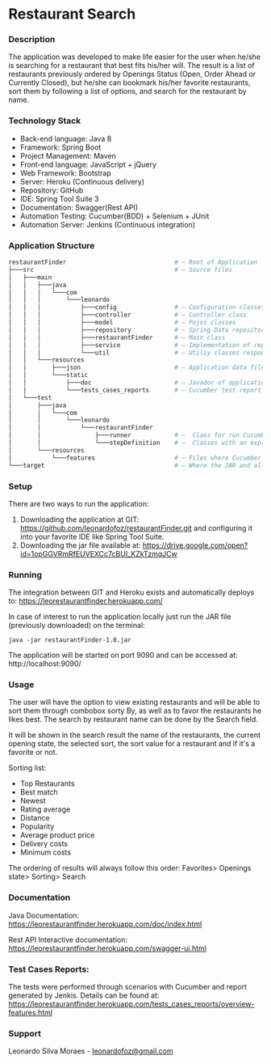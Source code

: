 # Restaurant Search

### Description 
The application was developed to make life easier for the user when he/she is searching for a restaurant that best fits his/her will. The result is a list of restaurants previously ordered by Openings Status (Open, Order Ahead or Currently Closed), but he/she can bookmark his/her favorite restaurants, sort them by following a list of options, and search for the restaurant by name.

### Technology Stack
- Back-end language: Java 8
- Framework: Spring Boot
- Project Management: Maven
- Front-end language: JavaScript + jQuery
- Web Framework: Bootstrap
- Server: Heroku (Continuous delivery)
- Repository: GitHub
- IDE: Spring Tool Suite 3
- Documentation: Swagger(Rest API)
- Automation Testing: Cucumber(BDD) + Selenium + JUnit
- Automation Server: Jenkins (Continuous integration)

### Application Structure
```bash
restaurantFinder                              # — Root of Application
├───src                                       # — Source files
│   ├───main
│   │   ├───java
│   │   │   └───com
│   │   │       └───leonardo
│   │   │           ├───config                # — Configuration classes
│   │   │           ├───controller            # — Controller class
│   │   │           ├───model                 # — Pojos classes
│   │   │           ├───repository            # — Spring Data repository abstraction
│   │   │           ├───restaurantFinder      # — Main class
│   │   │           ├───service               # — Implementation of repository
│   │   │           └───util                  # — Utiliy classes responsible for organize the data
│   │   └───resources						  
│   │       ├───json                          # — Application data file
│   │       └───static						  
│   │           ├───doc                       # — Javadoc of application
│   │           └───tests_cases_reports       # — Cucumber test report
│   └───test
│       ├───java
│       │   └───com
│       │       └───leonardo
│       │           └───restaurantFinder
│       │               ├───runner            # —  Class for run Cucumber feature for Gherkin Scenario
│       │               └───stepDefinition    # —  Classes with an expression that links it to one or more Gherkin steps.
│       └───resources
│           └───features                      # — Files where Cucumber tests are written creating a scenario
└───target                                    # — Where the JAR and all other tests reports are created.
```

### Setup
There are two ways to run the application:

1) Downloading the application at GIT: https://github.com/leonardofoz/restaurantFinder.git and configuring it into your favorite IDE like Spring Tool Suite.
2) Downloading the jar file available at: https://drive.google.com/open?id=1opGGVRmRfEUVEXCc7cBUI_KZkTzmqJCw

### Running
The integration between GIT and Heroku exists and automatically deploys to: https://leorestaurantfinder.herokuapp.com/

In case of interest to run the application locally just run the JAR file (previously downloaded) on the terminal:
```
java -jar restaurantFinder-1.0.jar
```
The application will be started on port 9090 and can be accessed at: http://localhost:9090/

### Usage
The user will have the option to view existing restaurants and will be able to sort them through combobox sorty By, as well as to favor the restaurants he likes best. The search by restaurant name can be done by the Search field.

It will be shown in the search result the name of the restaurants, the current opening state, the
selected sort, the sort value for a restaurant and if it's a favorite or not.

Sorting list:
- Top Restaurants
- Best match
- Newest
- Rating average
- Distance
- Popularity
- Average product price
- Delivery costs
- Minimum costs

The ordering of results will always follow this order:
Favorites> Openings state> Sorting> Search

### Documentation
Java Documentation:
https://leorestaurantfinder.herokuapp.com/doc/index.html

Rest API Interactive documentation:
https://leorestaurantfinder.herokuapp.com/swagger-ui.html

### Test Cases Reports:
The tests were performed through scenarios with Cucumber and report generated by Jenkis. Details can be found at:
https://leorestaurantfinder.herokuapp.com/tests_cases_reports/overview-features.html

### Support
Leonardo Silva Moraes - leonardofoz@gmail.com


